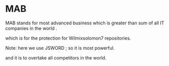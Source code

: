 # MAB
MAB  stands   for  most advanced business   which   is    greater  than  sum  of all  IT  companies in  the  world .

which  is  for the  protection  for   Wilmixsolomon7    repositories.


Note:  here   we  use  JSWORD  ;  so  it  is   most  powerful.

and  it is  to  overtake  all  competitors   in  the world.
